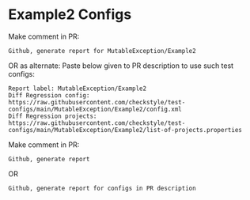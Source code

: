 # Example2 Configs
Make comment in PR:
```
Github, generate report for MutableException/Example2
```
OR as alternate:
Paste below given to PR description to use such test configs:
```
Report label: MutableException/Example2
Diff Regression config: https://raw.githubusercontent.com/checkstyle/test-configs/main/MutableException/Example2/config.xml
Diff Regression projects: https://raw.githubusercontent.com/checkstyle/test-configs/main/MutableException/Example2/list-of-projects.properties
```
Make comment in PR:
```
Github, generate report
```
OR
```
Github, generate report for configs in PR description
```
